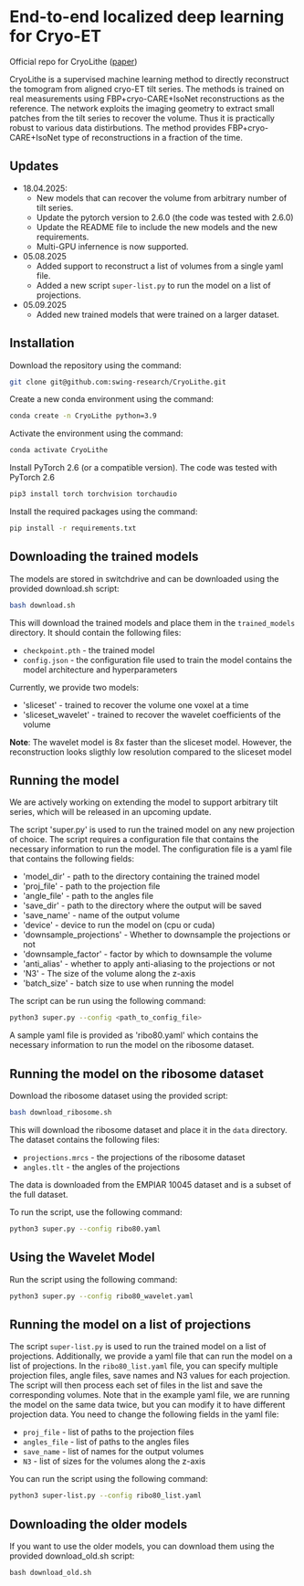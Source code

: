 # End-to-end localized deep learning for Cryo-ET 	
Official repo for CryoLithe ([paper](https://arxiv.org/abs/2501.15246))

CryoLithe is a supervised machine learning method to directly reconstruct the tomogram from aligned cryo-ET tilt series. The methods is trained on real measurements using FBP+cryo-CARE+IsoNet reconstructions as the reference. The network exploits the imaging geometry to extract small patches from the tilt series to recover the volume. Thus it is practically robust to various data distirbutions. The method provides FBP+cryo-CARE+IsoNet type of reconstructions in a fraction of the time.


## Updates 
- 18.04.2025: 
    - New models that can recover the volume from arbitrary number of tilt series. 
    - Update the pytorch version to 2.6.0 (the code was tested with 2.6.0)
    - Update the README file to include the new models and the new requirements.
    - Multi-GPU infernence is now supported.
- 05.08.2025
    - Added support to reconstruct a list of volumes from a single yaml file.
    - Added a new script `super-list.py` to run the model on a list of projections.
- 05.09.2025
    - Added new trained models that were trained on a larger dataset. 

## Installation
Download the repository using the command:
```bash
git clone git@github.com:swing-research/CryoLithe.git
```


Create a new conda environment using the command:
```bash
conda create -n CryoLithe python=3.9
```



Activate the environment using the command:
```bash
conda activate CryoLithe
```
Install PyTorch 2.6 (or a compatible version). The code was tested with PyTorch 2.6
```bash
pip3 install torch torchvision torchaudio
```


Install the required packages using the command:

```bash
pip install -r requirements.txt
```

## Downloading the trained models
The models are stored in switchdrive and can be downloaded using the provided download.sh script:
```bash
bash download.sh
```

This will download the trained models and place them in the `trained_models` directory. It should contain the following files:
- `checkpoint.pth` - the trained model
- `config.json` - the configuration file used to train the model contains the model architecture and hyperparameters

Currently, we provide two models:
 - 'sliceset' - trained to recover the volume one voxel at a time
 - 'sliceset_wavelet' - trained to recover the wavelet coefficients of the volume

 **Note**: The wavelet model is 8x faster than the sliceset model. However, the reconstruction looks sligthly low resolution compared to the 
 sliceset model
## Running the model

We are actively working on extending the model to support arbitrary tilt series, which will be released in an upcoming update.

The script 'super.py' is used to run the trained model on any new projection of choice.  The script requires a configuration file that contains the necessary information to run the model.
The configuration file is a yaml file that contains the following fields:
 - 'model_dir' - path to the directory containing the trained model
 - 'proj_file' - path to the projection file
 - 'angle_file' - path to the angles file
 - 'save_dir' - path to the directory where the output will be saved
 - 'save_name' - name of the output volume
 - 'device' - device to run the model on (cpu or cuda)
 - 'downsample_projections' - Whether to downsample the projections or not
 - 'downsample_factor' - factor by which to downsample the volume
 - 'anti_alias' - whether to apply anti-aliasing to the projections or not
 - 'N3' - The size of the volume along the z-axis
 - 'batch_size' - batch size to use when running the model


The script can be run using the following command:
```bash
python3 super.py --config <path_to_config_file>
```

A sample yaml file is provided as 'ribo80.yaml' which contains the necessary information to run the model on the ribosome dataset.

## Running the model on the ribosome dataset

Download the ribosome dataset using the provided script:
```bash
bash download_ribosome.sh
```
This will download the ribosome dataset and place it in the `data` directory. The dataset contains the following files:
- `projections.mrcs` - the projections of the ribosome dataset
- `angles.tlt` - the angles of the projections

The data is downloaded from the EMPIAR 10045 dataset and is a subset of the full dataset.

To run the script, use the following command:
```bash
python3 super.py --config ribo80.yaml
```

## Using the Wavelet Model
Run the script using the following command:
```bash
python3 super.py --config ribo80_wavelet.yaml
```

## Running the model on a list of projections
The script `super-list.py` is used to run the trained model on a list of projections. Additionally, we provide a yaml file that can run the model on a list of projections.  In the `ribo80_list.yaml` file, you can specify multiple projection files, angle files, save names and N3 values for each projection. The script will then process each set of files in the list and save the corresponding volumes. Note that in the example yaml file, we are running the model on the same data twice, but you can modify it to have different projection data. You need to change the following fields in the yaml file:
- `proj_file` - list of paths to the projection files
- `angles_file` - list of paths to the angles files
- `save_name` - list of names for the output volumes
- `N3` - list of sizes for the volumes along the z-axis

You can run the script using the following command:
```bash
python3 super-list.py --config ribo80_list.yaml
```

## Downloading the older models
If you want to use the older models, you can download them using the provided download_old.sh script:
```bashbash
bash download_old.sh
```

